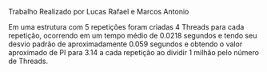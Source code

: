 Trabalho Realizado por Lucas Rafael e Marcos Antonio

Em uma estrutura com 5 repetições foram criadas 4 Threads para cada repetição, ocorrendo em um tempo médio de 0.0218 segundos 
e tendo seu desvio padrão de aproximadamente 0.059 segundos e obtendo o valor aproximado de PI para 3.14 a cada repetição ao dividir 1 milhão pelo número de Threads.
